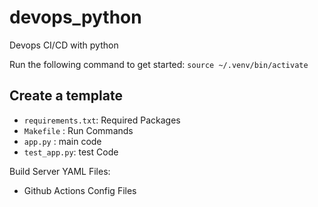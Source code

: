 # devops_python
Devops CI/CD with python

Run the following command to get started: 
`source ~/.venv/bin/activate`


## Create a template

* `requirements.txt`: Required Packages
* `Makefile` : Run Commands
* `app.py` : main code
* `test_app.py`: test Code

Build Server YAML Files:

* Github Actions Config Files
